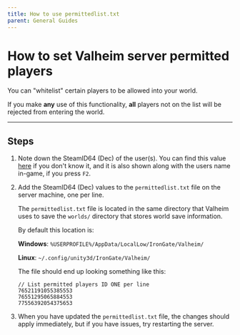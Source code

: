 ```yaml
---
title: How to use permittedlist.txt
parent: General Guides
---
```


# How to set Valheim server permitted players

You can "whitelist" certain players to be allowed into your world.

If you make **any** use of this functionality, **all** players not on the list will be rejected from entering the world.

---

## Steps

1. Note down the SteamID64 (Dec) of the user(s). You can find this value [here](https://steamidfinder.com/) if you don't know it, and it is also shown along with the users name in-game, if you press `F2`.

2. Add the SteamID64 (Dec) values to the `permittedlist.txt` file on the server machine, one per line.

	The `permittedlist.txt` file is located in the same directory that Valheim uses to save the `worlds/` directory that stores world save information.

	By default this location is:

	**Windows**: `%USERPROFILE%/AppData/LocalLow/IronGate/Valheim/`

	**Linux**: `~/.config/unity3d/IronGate/Valheim/`

	The file should end up looking something like this:

	```
	// List permitted players ID ONE per line
	76521191055385553
	76551295065884553
	77556392054375653
	```

3. When you have updated the `permittedlist.txt` file, the changes should apply immediately, but if you have issues, try restarting the server.
